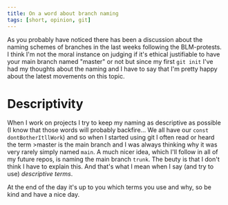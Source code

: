 ```yaml
---
title: On a word about branch naming
tags: [short, opinion, git]
---
```


As you probably have noticed there has been a discussion about the naming schemes of branches in the last weeks following the BLM-protests. I think I'm not the moral instance on judging if it's ethical justifiable to have your main branch named "master" or not but since my first `git init` I've had my thoughts about the naming and I have to say that I'm pretty happy about the latest movements on this topic.

# Descriptivity

When I work on projects I try to keep my naming as descriptive as possible (I know that those words will probably backfire... We all have our `const dontBotherItllWork`) and so when I started using git I often read or heard the term >master is the main branch and I was always thinking why it was very rarely simply named `main`. A much nicer idea, which I'll follow in all of my future repos, is naming the main branch `trunk`. The beuty is that I don't think I have to explain this. And that's what I mean when I say (and try to use) _descriptive terms_. 


At the end of the day it's up to you which terms you use and why, so be kind and have a nice day.

